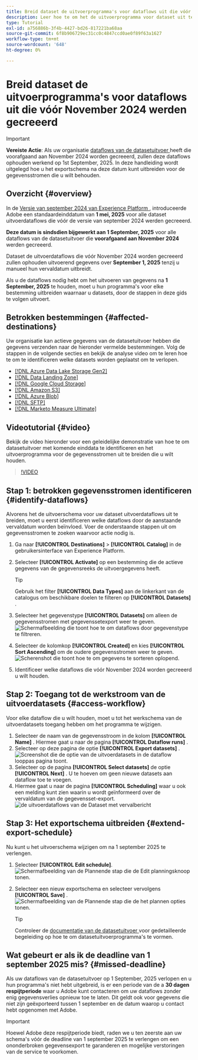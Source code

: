 ```yaml
---
title: Breid dataset de uitvoerprogramma's voor dataflows uit die vóór November 2024 werden gecreeerd
description: Leer hoe te om het de uitvoerprogramma voor dataset uit te breiden uitvoerdataflows die vóór November 2024 worden gecreeerd die op 1 September, 2025 ophouden te werken.
type: Tutorial
exl-id: a756886b-3f4b-4427-bd26-817221ba68aa
source-git-commit: 6f8b906729ec31cc0c4847ccd0ae0f89f63a1627
workflow-type: tm+mt
source-wordcount: '648'
ht-degree: 0%

---
```


# Breid dataset de uitvoerprogramma&#39;s voor dataflows uit die vóór November 2024 werden gecreeerd

>[!IMPORTANT]
>
>**Vereiste Actie**: Als uw organisatie [ dataflows van de datasetuitvoer ](export-datasets.md) heeft die voorafgaand aan November 2024 worden gecreeerd, zullen deze dataflows ophouden werkend op 1st September, 2025. In deze handleiding wordt uitgelegd hoe u het exportschema na deze datum kunt uitbreiden voor de gegevensstromen die u wilt behouden.

## Overzicht {#overview}

In de [ Versie van september 2024 van Experience Platform ](/help/release-notes/2024/september-2024.md#destinations), introduceerde Adobe een standaardeinddatum van **1 mei, 2025** voor alle dataset uitvoerdataflows die vóór de versie van september 2024 werden gecreeerd.

**Deze datum is sindsdien bijgewerkt aan 1 September, 2025** voor alle dataflows van de datasetuitvoer die **voorafgaand aan November 2024** werden gecreeerd.

Dataset de uitvoerdataflows die vóór November 2024 worden gecreeerd zullen ophouden uitvoerend gegevens over **September 1, 2025** tenzij u manueel hun vervaldatum uitbreidt.

Als u de dataflows nodig hebt om het uitvoeren van gegevens na **1 September, 2025** te houden, moet u hun programma&#39;s voor elke bestemming uitbreiden waarnaar u datasets, door de stappen in deze gids te volgen uitvoert.

## Betrokken bestemmingen {#affected-destinations}

Uw organisatie kan actieve gegevens van de datasetuitvoer hebben die gegevens verzenden naar de hieronder vermelde bestemmingen. Volg de stappen in de volgende secties en bekijk de analyse video om te leren hoe te om te identificeren welke datasets worden geplaatst om te verlopen.

* [[!DNL Azure Data Lake Storage Gen2]](../catalog/cloud-storage/adls-gen2.md)
* [[!DNL Data Landing Zone]](../catalog/cloud-storage/data-landing-zone.md)
* [[!DNL Google Cloud Storage]](../catalog/cloud-storage/google-cloud-storage.md)
* [[!DNL Amazon S3]](../catalog/cloud-storage/amazon-s3.md#changelog)
* [[!DNL Azure Blob]](../catalog/cloud-storage/azure-blob.md#changelog)
* [[!DNL SFTP]](../catalog/cloud-storage/sftp.md#changelog)
* [[!DNL Marketo Measure Ultimate]](../catalog/adobe/marketo-measure-ultimate.md)

## Videotutorial {#video}

Bekijk de video hieronder voor een geleidelijke demonstratie van hoe te om datasetuitvoer met komende einddata te identificeren en het uitvoerprogramma voor de gegevensstromen uit te breiden die u wilt houden.

>[!VIDEO](https://video.tv.adobe.com/v/3470518/)

## Stap 1: betrokken gegevensstromen identificeren {#identify-dataflows}

Alvorens het de uitvoerschema voor uw dataset uitvoerdataflows uit te breiden, moet u eerst identificeren welke dataflows door de aanstaande vervaldatum worden beïnvloed. Voer de onderstaande stappen uit om gegevensstromen te zoeken waarvoor actie nodig is.

1. Ga naar **[!UICONTROL Destinations]** > **[!UICONTROL Catalog]** in de gebruikersinterface van Experience Platform.
2. Selecteer **[!UICONTROL Activate]** op een bestemming die de actieve gegevens van de gegevensreeks de uitvoergegevens heeft.

   >[!TIP]
   >
   >Gebruik het filter **[!UICONTROL Data Types]** aan de linkerkant van de catalogus om beschikbare doelen te filteren op **[!UICONTROL Datasets]** .

3. Selecteer het gegevenstype **[!UICONTROL Datasets]** om alleen de gegevensstromen met gegevenssetexport weer te geven.
   ![ Schermafbeelding die toont hoe te om dataflows door gegevenstype te filtreren.](/help/destinations/assets/ui/export-datasets/dataset-type.png)
4. Selecteer de kolomkop **[!UICONTROL Created]** en kies **[!UICONTROL Sort Ascending]** om de oudere gegevensstromen weer te geven.
   ![ Scherenshot die toont hoe te om gegevens te sorteren oplopend.](/help/destinations/assets/ui/export-datasets/sort-ascending.png)
5. Identificeer welke dataflows die vóór November 2024 worden gecreeerd u wilt houden.

## Stap 2: Toegang tot de werkstroom van de uitvoerdatasets {#access-workflow}

Voor elke dataflow die u wilt houden, moet u tot het werkschema van de uitvoerdatasets toegang hebben om het programma te wijzigen.

1. Selecteer de naam van de gegevensstroom in de kolom **[!UICONTROL Name]** . Hiermee gaat u naar de pagina **[!UICONTROL Dataflow runs]** .
2. Selecteer op deze pagina de optie **[!UICONTROL Export datasets]** .
   ![ Screenshot die de optie van de uitvoerdatasets in de dataflow looppas pagina toont.](/help/destinations/assets/ui/export-datasets/export-datasets-option.png)
3. Selecteer op de pagina **[!UICONTROL Select datasets]** de optie **[!UICONTROL Next]** . U te hoeven om geen nieuwe datasets aan dataflow toe te voegen.
4. Hiermee gaat u naar de pagina **[!UICONTROL Scheduling]** waar u ook een melding kunt zien waarin u wordt geïnformeerd over de vervaldatum van de gegevensset-export.
   ![ de uitvoerdataflows van de Dataset met vervalbericht ](/help/destinations/assets/ui/export-datasets/dataset-export-notification.png)

## Stap 3: Het exportschema uitbreiden {#extend-export-schedule}

Nu kunt u het uitvoerschema wijzigen om na 1 september 2025 te verlengen.

1. Selecteer **[!UICONTROL Edit schedule]**.
   ![ Schermafbeelding van de Plannende stap die de Edit planningsknoop tonen.](/help/destinations/assets/ui/export-datasets/edit-schedule.png)
2. Selecteer een nieuw exportschema en selecteer vervolgens **[!UICONTROL Save]** .
   ![ Schermafbeelding van de Plannende stap die de het plannen opties tonen.](/help/destinations/assets/ui/export-datasets/edit-schedule-calendar.png)

   >[!TIP]
   >
   >Controleer de [ documentatie van de datasetuitvoer ](export-datasets.md#scheduling) voor gedetailleerde begeleiding op hoe te om datasetuitvoerprogramma&#39;s te vormen.

## Wat gebeurt er als ik de deadline van 1 september 2025 mis? {#missed-deadline}

Als uw dataflows van de datasetuitvoer op 1 September, 2025 verlopen en u hun programma&#39;s niet hebt uitgebreid, is er een periode van de a **30 dagen respijtperiode** waar u Adobe kunt contacteren om uw dataflows zonder enig gegevensverlies opnieuw toe te laten. Dit geldt ook voor gegevens die niet zijn geëxporteerd tussen 1 september en de datum waarop u contact hebt opgenomen met Adobe.

>[!IMPORTANT]
>
>Hoewel Adobe deze respijtperiode biedt, raden we u ten zeerste aan uw schema&#39;s vóór de deadline van 1 september 2025 te verlengen om een ononderbroken gegevensexport te garanderen en mogelijke verstoringen van de service te voorkomen.

